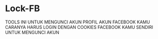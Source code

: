 # Lock-FB
TOOLS INI UNTUK MENGUNCI AKUN PROFIL AKUN FACEBOOK KAMU CARANYA HARUS LOGIN DENGAN COOKIES FACEBOOK KAMU SENDIRI UNTUK MENGUNCI AKUN
